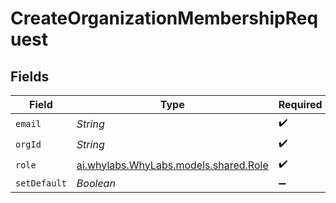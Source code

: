 # CreateOrganizationMembershipRequest


## Fields

| Field                                                                | Type                                                                 | Required                                                             | Description                                                          | Example                                                              |
| -------------------------------------------------------------------- | -------------------------------------------------------------------- | -------------------------------------------------------------------- | -------------------------------------------------------------------- | -------------------------------------------------------------------- |
| `email`                                                              | *String*                                                             | :heavy_check_mark:                                                   | N/A                                                                  | user@whylabs.ai                                                      |
| `orgId`                                                              | *String*                                                             | :heavy_check_mark:                                                   | N/A                                                                  | org-123                                                              |
| `role`                                                               | [ai.whylabs.WhyLabs.models.shared.Role](../../models/shared/Role.md) | :heavy_check_mark:                                                   | N/A                                                                  |                                                                      |
| `setDefault`                                                         | *Boolean*                                                            | :heavy_minus_sign:                                                   | N/A                                                                  |                                                                      |